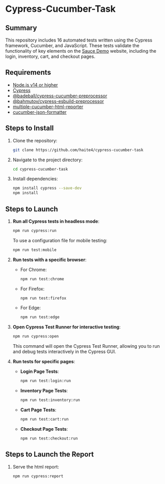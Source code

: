 # Cypress-Cucumber-Task

## Summary

This repository includes 16 automated tests written using the Cypress framework, Cucumber, and JavaScript. These tests validate the functionality of key elements on the [Sauce Demo](https://www.saucedemo.com/) website, including the login, inventory, cart, and checkout pages.

## Requirements

- [Node.js v14 or higher](https://nodejs.org/en/download/package-manager)
- [Cypress](https://docs.cypress.io/guides/getting-started/installing-cypress)
- [@badeball/cypress-cucumber-preprocessor](https://github.com/badeball/cypress-cucumber-preprocessor)
- [@bahmutov/cypress-esbuild-preprocessor](https://github.com/bahmutov/cypress-esbuild-preprocessor)
- [multiple-cucumber-html-reporter](https://www.npmjs.com/package/multiple-cucumber-html-reporter)
- [cucumber-json-formatter](https://github.com/cucumber/json-formatter)

## Steps to Install

1. Clone the repository:
    ```sh
    git clone https://github.com/haite4/cypress-cucumber-task
    ```
2. Navigate to the project directory:
    ```sh 
    cd cypress-cucumber-task
    ```
3. Install dependencies:
    ```sh
    npm install cypress --save-dev
    npm install 
    ``` 

## Steps to Launch

1. **Run all Cypress tests in headless mode**:
    ```sh
    npm run cypress:run
    ```
    To use a configuration file for mobile testing:
    ```sh
    npm run test:mobile
    ```

2. **Run tests with a specific browser**:
    - For Chrome:
        ```sh
        npm run test:chrome
        ```
    - For Firefox:
        ```sh
        npm run test:firefox
        ```
    - For Edge:
        ```sh
        npm run test:edge
        ```

3. **Open Cypress Test Runner for interactive testing**:
    ```sh
    npm run cypress:open
    ```
    This command will open the Cypress Test Runner, allowing you to run and debug tests interactively in the Cypress GUI.
    
4. **Run tests for specific pages**:
    - **Login Page Tests**:
        ```sh
        npm run test:login:run
        ```
    - **Inventory Page Tests**:
        ```sh
        npm run test:inventory:run
        ```
    - **Cart Page Tests**:
        ```sh
        npm run test:cart:run
        ```
    - **Checkout Page Tests**:
        ```sh
        npm run test:checkout:run
        ```
## Steps to Launch the Report
1. Serve the html report:
    ```sh
    npm run cypress:report
    ```